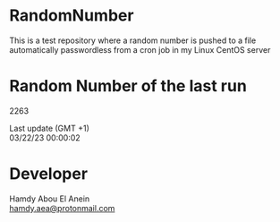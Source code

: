 # RandomNumber    
This is a test repository where a random number is pushed to a file automatically passwordless from a cron job in my Linux CentOS server    
# Random Number of the last run   
2263
      
Last update (GMT +1)    
03/22/23 00:00:02
# Developer    
Hamdy Abou El Anein   
hamdy.aea@protonmail.com
